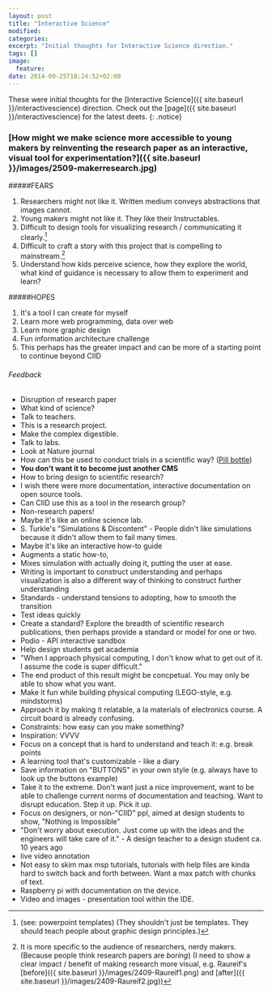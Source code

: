 ```yaml
---
layout: post
title: "Interactive Science"
modified:
categories: 
excerpt: "Initial thoughts for Interactive Science direction."
tags: []
image:
  feature:
date: 2014-09-25T18:24:52+02:00
---
```

These were initial thoughts for the [Interactive Science]({{ site.baseurl }}/interactivescience) direction. Check out the [page]({{ site.baseurl }}/interactivescience) for the latest deets. 
{: .notice}

### [How might we make science more accessible to young makers by reinventing the research paper as an interactive, visual tool for experimentation?]({{ site.baseurl }}/images/2509-makerresearch.jpg)


<!--
Tasks

1. Understand how young people experiment and interface with science.
2. Take existing research papers and make them interactive and visual.
3. Take maker documentation and make them interactive and visual.
4. Create a platform which allows scientists, makers, etc. to publish their work in this way. 
-->


#####FEARS

1. Researchers might not like it. Written medium conveys abstractions that images cannot.
2. Young makers might not like it. They like their Instructables.
3. Difficult to design tools for visualizing research / communicating it clearly.[^1]
4. Difficult to craft a story with this project that is compelling to mainstream.[^2]
5. Understand how kids perceive science, how they explore the world, what kind of guidance is necessary to allow them to experiment and learn?

[^1]: (see: powerpoint templates) (They shouldn't just be templates. They should teach people about graphic design principles.)

[^2]: It is more specific to the audience of researchers, nerdy makers. (Because people think research papers are *boring*) (I need to show a clear impact / benefit of making research more visual, e.g. Raureif's [before]({{ site.baseurl }}/images/2409-Raureif1.png) and [after]({{ site.baseurl }}/images/2409-Raureif2.jpg))


#####HOPES

1. It's a tool I can create for myself
2. Learn more web programming, data over web
3. Learn more graphic design 
4. Fun information architecture challenge
5. This perhaps has the greater impact and can be more of a starting point to continue beyond CIID


###### Feedback
- Disruption of research paper
- What kind of science? 
- Talk to teachers.
- This is a research project. 
- Make the complex digestible.
- Talk to labs.
- Look at Nature journal
- How can this be used to conduct trials in a scientific way? ([Pill bottle](http://tomorrow-lab.com/product24))
- **You don't want it to become just another CMS**
- How to bring design to scientific research? 
- I wish there were more documentation, interactive documentation on open source tools. 
- Can CIID use this as a tool in the research group?
- Non-research papers!
- Maybe it's like an online science lab.
- S. Turkle's "Simulations & Discontent" - People didn't like simulations because it didn't allow them to fail many times. 
- Maybe it's like an interactive how-to guide
- Augments a static how-to,
- Mixes simulation with actually doing it, putting the user at ease.
- Writing is important to construct understanding and perhaps visualization is also a different way of thinking to construct further understanding
- Standards - understand tensions to adopting, how to smooth the transition 
- Test ideas quickly
- Create a standard? Explore the breadth of scientific research publications, then perhaps provide a standard or model for one or two.
- Podio - API interactive sandbox
- Help design students get academia
- "When I approach physical computing, I don't know what to get out of it. I assume the code is super difficult."
- The end product of this result might be concpetual. You may only be able to show what you want. 
- Make it fun while building physical computing (LEGO-style, e.g. mindstorms)
- Approach it by making it relatable, a la materials of electronics course. A circuit board is already confusing. 
- Constraints: how easy can you make something?
- Inspiration: VVVV
- Focus on a concept that is hard to understand and teach it: e.g. break points
- A learning tool that's customizable - like a diary
- Save information on "BUTTONS" in your own style (e.g. always have to look up the buttons example)
- Take it to the extreme. Don't want just a nice improvement, want to be able to challenge current norms of documentation and teaching. Want to disrupt education. Step it up. Pick it up.
- Focus on designers, or non-"CIID" ppl, aimed at design students to show, "Nothing is Impossible"
- "Don't worry about execution. Just come up with the ideas and the engineers will take care of it." - A design teacher to a design student ca. 10 years ago
- live video annotation
- Not easy to skim max msp tutorials, tutorials with help files are kinda hard to switch back and forth between. Want a max patch with chunks of text. 
- Raspberry pi with documentation on the device.
- Video and images - presentation tool within the IDE. 

